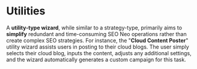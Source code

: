# Utilities

A **utility-type wizard**, while similar to a strategy-type, primarily aims to **simplify** redundant and time-consuming SEO Neo operations rather than create complex SEO strategies. For instance, the "**Cloud Content Poster**" utility wizard assists users in posting to their cloud blogs. The user simply selects their cloud blog, inputs the content, adjusts any additional settings, and the wizard automatically generates a custom campaign for this task.
